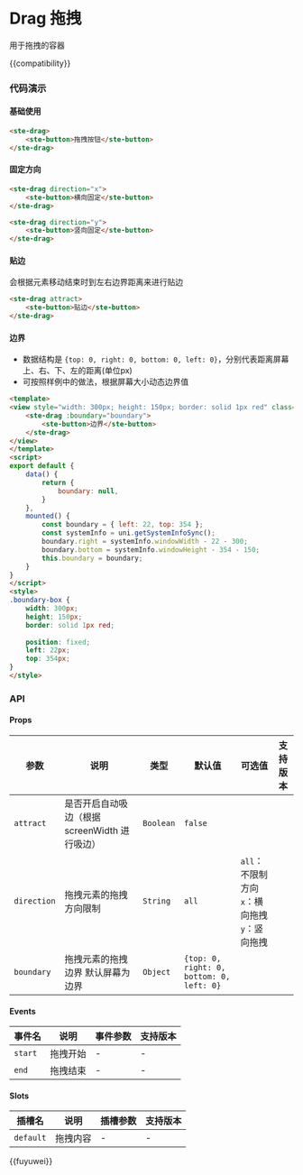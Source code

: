 # Drag 拖拽
用于拖拽的容器

{{compatibility}}


### 代码演示
#### 基础使用
```html
<ste-drag>
	<ste-button>拖拽按钮</ste-button>
</ste-drag>
```

#### 固定方向
```html
<ste-drag direction="x">
	<ste-button>横向固定</ste-button>
</ste-drag>

<ste-drag direction="y">
	<ste-button>竖向固定</ste-button>
</ste-drag>
```

#### 贴边
会根据元素移动结束时到左右边界距离来进行贴边
```html
<ste-drag attract>
	<ste-button>贴边</ste-button>
</ste-drag>
```

#### 边界
- 数据结构是 `{top: 0, right: 0, bottom: 0, left: 0}`，分别代表距离屏幕上、右、下、左的距离(单位px)
- 可按照样例中的做法，根据屏幕大小动态边界值

```html
<template>
<view style="width: 300px; height: 150px; border: solid 1px red" class="boundary-box">
	<ste-drag :boundary="boundary">
		<ste-button>边界</ste-button>
	</ste-drag>
</view>
</template>
<script>
export default {
	data() {
		return {
			boundary: null,
		}
	},
	mounted() {
		const boundary = { left: 22, top: 354 };
		const systemInfo = uni.getSystemInfoSync();
		boundary.right = systemInfo.windowWidth - 22 - 300;
		boundary.bottom = systemInfo.windowHeight - 354 - 150;
		this.boundary = boundary;
	}
}
</script>
<style>
.boundary-box {
	width: 300px;
	height: 150px;
	border: solid 1px red;
	
	position: fixed;
	left: 22px;
	top: 354px;
}
</style>

```

### API
#### Props

| 参数			| 说明											| 类型		| 默认值										| 可选值													| 支持版本	|
| ---			| ---											| ---		| ---										| ---													| ---		|
| `attract`		| 是否开启自动吸边（根据 screenWidth 进行吸边）	| `Boolean`	| `false`									|														|			|
| `direction`	| 拖拽元素的拖拽方向限制							| `String`	| `all`										| `all`：不限制方向<br/>`x`：横向拖拽<br/>`y`：竖向拖拽	|			|
| `boundary`	| 拖拽元素的拖拽边界 默认屏幕为边界				| `Object`	| `{top: 0, right: 0, bottom: 0, left: 0}`	|														|			|


#### Events

| 事件名	| 说明		| 事件参数	| 支持版本	|
| ---		| ---		| ---		| ---		|
| `start`	| 拖拽开始	| -			| -			|
| `end`		| 拖拽结束	| -			| -			|


#### Slots

|插槽名		|说明		|插槽参数	|支持版本	|
| ---		| ---		| ---		| ---		|
| `default`	| 拖拽内容	|-			| -			|

{{fuyuwei}}